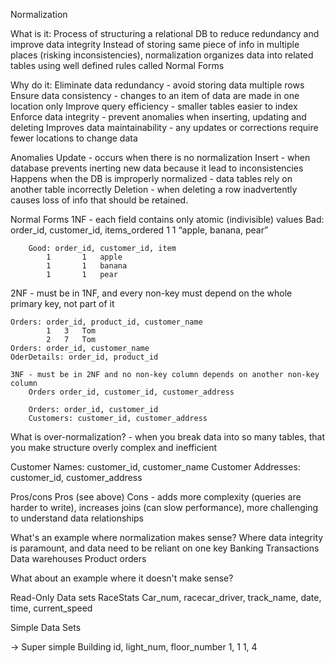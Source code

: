 Normalization

What is it: 
	Process of structuring a relational DB to reduce redundancy and improve data integrity
	Instead of storing same piece of info in multiple places (risking inconsistencies), normalization organizes data into related tables using well defined rules called Normal Forms

Why do it:
Eliminate data redundancy - avoid storing data multiple rows
Ensure data consistency - changes to an item of data are made in one location only
Improve query efficiency - smaller tables easier to index
Enforce data integrity - prevent anomalies when inserting, updating and deleting
Improves data maintainability - any updates or corrections require fewer locations to change data

Anomalies
	Update - occurs when there is no normalization
	Insert - when database prevents inerting new data because it lead to inconsistencies
Happens when the DB is improperly normalized - data tables rely on another table incorrectly
Deletion - when deleting a row inadvertently causes loss of info that should be retained.

Normal Forms
	1NF - each field contains only atomic (indivisible) values
		Bad: order_id, customer_id, items_ordered
			1	1		“apple, banana, pear”
		
		Good: order_id, customer_id, item
			1		1	apple
			1		1	banana
			1		1	pear
	
2NF - must be in 1NF, and every non-key must depend on the whole primary key, not part of it

	Orders: order_id, product_id, customer_name
			1	3	Tom
			2	7	Tom
	Orders: order_id, customer_name
	OderDetails: order_id, product_id
	
	3NF - must be in 2NF and no non-key column depends on another non-key column
		Orders order_id, customer_id, customer_address

		Orders: order_id, customer_id
		Customers: customer_id, customer_address

What is over-normalization? - when you break data into so many tables, that you make structure overly complex and inefficient

Customer Names: customer_id, customer_name
Customer Addresses: customer_id, customer_address


Pros/cons 
Pros (see above)
Cons - adds more complexity (queries are harder to write), increases joins (can slow performance), more challenging to understand data relationships

What's an example where normalization makes sense? 
Where data integrity is paramount, and data need to be reliant on one key
Banking Transactions
Data warehouses
Product orders


What about an example where it doesn't make sense? 

Read-Only Data sets
RaceStats
Car_num, racecar_driver, track_name, date, time, current_speed

Simple Data Sets


-> Super simple 
Building id, light_num, floor_number
1, 1
1, 4



